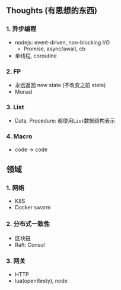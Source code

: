 ## Thoughts (有思想的东西)

### 1. 异步编程

- nodejs: event-driven, non-blocking I/O
  - Promise, async/await, cb
- 单线程, coroutine

### 2. FP

- 永远返回 new state (不改变之前 state)
- Monad

### 3. List

- Data, Procedure: 都使用`List`数据结构表示

### 4. Macro

- code -> code

## 领域

### 1. 网络

- K8S
- Docker swarm

### 2. 分布式一致性

- 区块链
- Raft: Consul

### 3. 网关

- HTTP
- lua(openResty), node
